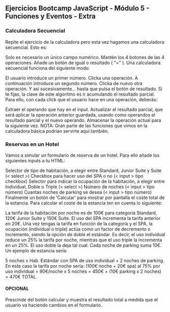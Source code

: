 ## Ejercicios Bootcamp JavaScript - Módulo 5 - Funciones y Eventos - Extra

  
  ### Calculadora Secuencial
Repite el ejercicio de la calculadora pero esta vez hagamos una calculadora secuencial. Esto es:

Solo es necesario un único campo numérico.
Mantén los 4 botones de las 4 operaciones.
Añade un botón de igual o resultado ( "=" ).
Una calculadora secuencial funciona del siguiente modo:

El usuario introduce un primer número.
Clicka una operación.
A continuación introduce un segundo número.
Clicka de nuevo otra operación.
Y así sucesivamente... hasta que pulsa el botón de resultado.
Si te fijas, la clave de este algoritmo es ir acumulando el resultado parcial. Para ello, con cada click que el usuario hace en una operación, deberás:

Extraer el operando que hay en el input.
Actualizar el resultado parcial, que será aplicar la operación anterior guardada, usando como operandos el resultado parcial y el nuevo operando.
Almacenar la operación actual para la siguiente vez.
NOTA: Gran parte de las funciones que vimos en la calculadora básica podrían servirte aqui también.

### Reservas en un Hotel
Vamos a simular un formulario de reserva de un hotel. Para ello añade los siguientes inputs a tu HTML:

Selector de tipo de habitación, a elegir entre Standard, Junior Suite y Suite (< select >)
Checkbox para hacer uso del SPA o no (< input > tipo checkbox)
Selector para indicar la ocupación de la habitación, a elegir entre Individual, Doble o Triple (< select >)
Número de noches (< input > tipo número)
Cuantas noches de parking se desea (< input > tipo número)
Finalmente un botón de 'Calcular' para mostrar por pantalla el coste total de la estancia.
Para calcular el coste de la estancia ten en cuenta lo siguiente:

La tarifa de la habitación por noche es de 100€ para categoría Standard, 120€ Junior Suite y 150€ Suite.
El uso del SPA incrementa la tarifa anterior en 20€.
Una vez tengas la tarifa en función de la categoría y el SPA, la ocupación (individual o triple) actúa como un factor de decremento o incremento, siendo la opción de doble el estándar. Es decir, el uso individual reduce un 25% la tarifa por noche, mientras que el uso triple la incrementa en un 25%. El uso doble la deja tal cual.
Cada noche de parking suma 10€.
Un ejemplo de estancia sería:

5 noches x Hab. Estándar con SPA de uso individual + 2 noches de parking. En este caso la tarifa por noche sería: (100€ noche + 20€ spa) al 75% por uso individual = 90€/noche x 5 noches = 450€ + (10€ parking x 2 noches) = 470€ TOTAL.

#### OPCIONAL

Prescinde del botón calcular y muestra el resultado total a medida que el usuario va haciendo cambios en el formulario.

